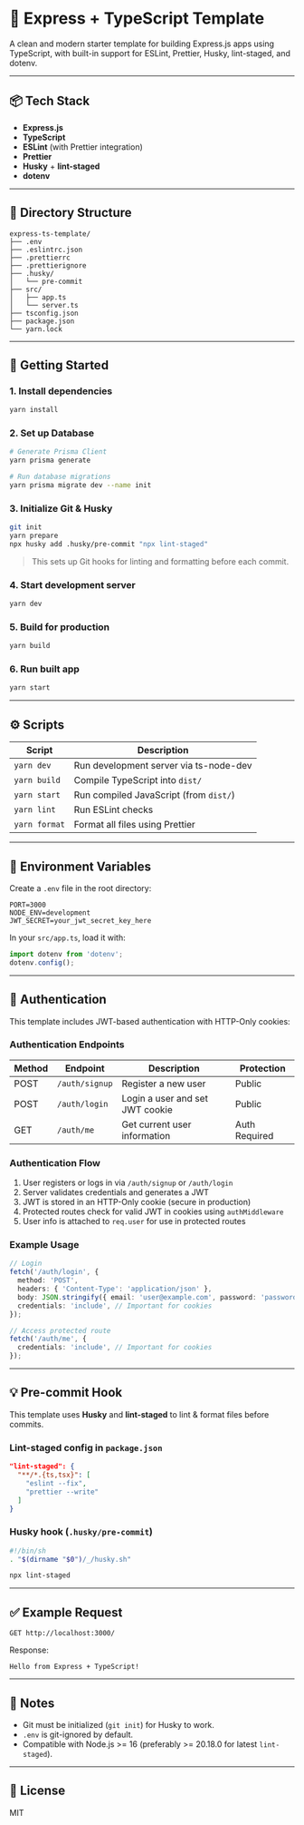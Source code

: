 # 🚀 Express + TypeScript Template

A clean and modern starter template for building Express.js apps using TypeScript, with built-in support for ESLint, Prettier, Husky, lint-staged, and dotenv.

---

## 📦 Tech Stack

- **Express.js**
- **TypeScript**
- **ESLint** (with Prettier integration)
- **Prettier**
- **Husky** + **lint-staged**
- **dotenv**

---

## 📁 Directory Structure

```
express-ts-template/
├── .env
├── .eslintrc.json
├── .prettierrc
├── .prettierignore
├── .husky/
│   └── pre-commit
├── src/
│   ├── app.ts
│   └── server.ts
├── tsconfig.json
├── package.json
└── yarn.lock
```

---

## 🚀 Getting Started

### 1. Install dependencies

```bash
yarn install
```

### 2. Set up Database

```bash
# Generate Prisma Client
yarn prisma generate

# Run database migrations
yarn prisma migrate dev --name init
```

### 3. Initialize Git & Husky

```bash
git init
yarn prepare
npx husky add .husky/pre-commit "npx lint-staged"
```

> This sets up Git hooks for linting and formatting before each commit.

### 4. Start development server

```bash
yarn dev
```

### 5. Build for production

```bash
yarn build
```

### 6. Run built app

```bash
yarn start
```

---

## ⚙️ Scripts

| Script        | Description                            |
| ------------- | -------------------------------------- |
| `yarn dev`    | Run development server via ts-node-dev |
| `yarn build`  | Compile TypeScript into `dist/`        |
| `yarn start`  | Run compiled JavaScript (from `dist/`) |
| `yarn lint`   | Run ESLint checks                      |
| `yarn format` | Format all files using Prettier        |

---

## 🔐 Environment Variables

Create a `.env` file in the root directory:

```env
PORT=3000
NODE_ENV=development
JWT_SECRET=your_jwt_secret_key_here
```

In your `src/app.ts`, load it with:

```ts
import dotenv from 'dotenv';
dotenv.config();
```

---

## 🔑 Authentication

This template includes JWT-based authentication with HTTP-Only cookies:

### Authentication Endpoints

| Method | Endpoint       | Description                     | Protection    |
| ------ | -------------- | ------------------------------- | ------------- |
| POST   | `/auth/signup` | Register a new user             | Public        |
| POST   | `/auth/login`  | Login a user and set JWT cookie | Public        |
| GET    | `/auth/me`     | Get current user information    | Auth Required |

### Authentication Flow

1. User registers or logs in via `/auth/signup` or `/auth/login`
2. Server validates credentials and generates a JWT
3. JWT is stored in an HTTP-Only cookie (secure in production)
4. Protected routes check for valid JWT in cookies using `authMiddleware`
5. User info is attached to `req.user` for use in protected routes

### Example Usage

```ts
// Login
fetch('/auth/login', {
  method: 'POST',
  headers: { 'Content-Type': 'application/json' },
  body: JSON.stringify({ email: 'user@example.com', password: 'password123' }),
  credentials: 'include', // Important for cookies
});

// Access protected route
fetch('/auth/me', {
  credentials: 'include', // Important for cookies
});
```

---

## 💡 Pre-commit Hook

This template uses **Husky** and **lint-staged** to lint & format files before commits.

### Lint-staged config in `package.json`

```json
"lint-staged": {
  "**/*.{ts,tsx}": [
    "eslint --fix",
    "prettier --write"
  ]
}
```

### Husky hook (`.husky/pre-commit`)

```sh
#!/bin/sh
. "$(dirname "$0")/_/husky.sh"

npx lint-staged
```

---

## ✅ Example Request

```http
GET http://localhost:3000/
```

Response:

```
Hello from Express + TypeScript!
```

---

## 📝 Notes

- Git must be initialized (`git init`) for Husky to work.
- `.env` is git-ignored by default.
- Compatible with Node.js >= 16 (preferably >= 20.18.0 for latest `lint-staged`).

---

## 📜 License

MIT
